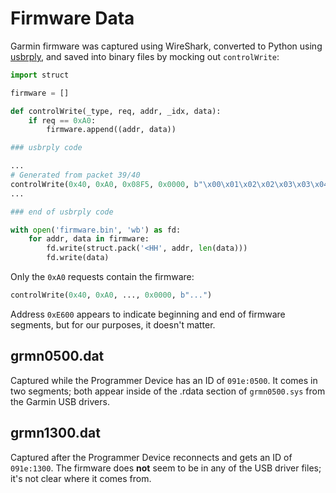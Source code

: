 # Firmware Data

Garmin firmware was captured using WireShark, converted to Python using [usbrply](https://github.com/JohnDMcMaster/usbrply), and saved into binary files by mocking out `controlWrite`:

```python
import struct

firmware = []

def controlWrite(_type, req, addr, _idx, data):
    if req == 0xA0:
        firmware.append((addr, data))

### usbrply code

...
# Generated from packet 39/40
controlWrite(0x40, 0xA0, 0x08F5, 0x0000, b"\x00\x01\x02\x02\x03\x03\x04\x04\x05\x05")
...

### end of usbrply code

with open('firmware.bin', 'wb') as fd:
    for addr, data in firmware:
        fd.write(struct.pack('<HH', addr, len(data)))
        fd.write(data)

```

Only the `0xA0` requests contain the firmware:

```python
controlWrite(0x40, 0xA0, ..., 0x0000, b"...")
```

Address `0xE600` appears to indicate beginning and end of firmware segments, but for our purposes, it doesn't matter.

## grmn0500.dat

Captured while the Programmer Device has an ID of `091e:0500`. It comes in two segments; both appear inside of the .rdata section of `grmn0500.sys` from the Garmin USB drivers.

## grmn1300.dat

Captured after the Programmer Device reconnects and gets an ID of `091e:1300`. The firmware does **not** seem to be in any of the USB driver files; it's not clear where it comes from.
